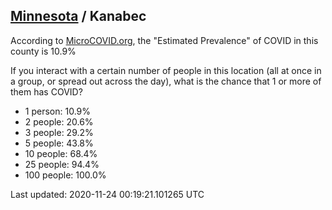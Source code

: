
## [Minnesota](/united-states/minnesota) / Kanabec

According to [MicroCOVID.org](http://microcovid.org),
the "Estimated Prevalence" of COVID in this county is 10.9%

If you interact with a certain number of people in this location
(all at once in a group, or spread out across the day), what is the chance that
1 or more of them has COVID?

- 1 person: 10.9%
- 2 people: 20.6%
- 3 people: 29.2%
- 5 people: 43.8%
- 10 people: 68.4%
- 25 people: 94.4%
- 100 people: 100.0%

Last updated: 2020-11-24 00:19:21.101265 UTC
